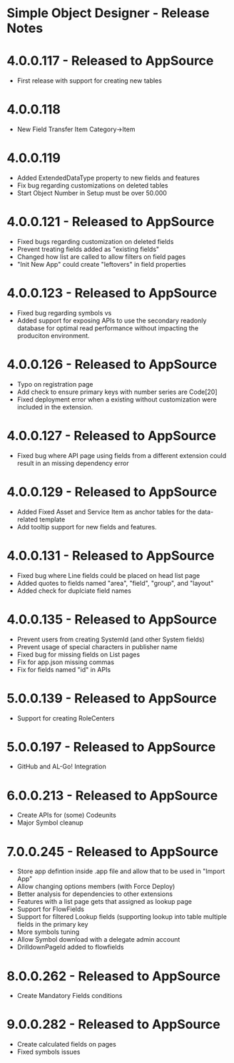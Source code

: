 Simple Object Designer - Release Notes
======================================

4.0.0.117 - Released to AppSource
=================================

* First release with support for creating new tables

4.0.0.118
=========

* New Field Transfer Item Category->Item

4.0.0.119
=========

* Added ExtendedDataType property to new fields and features
* Fix bug regarding customizations on deleted tables
* Start Object Number in Setup must be over 50.000

4.0.0.121 - Released to AppSource
=================================

* Fixed bugs regarding customization on deleted fields
* Prevent treating fields added as "existing fields"
* Changed how list are called to allow filters on field pages
* "Init New App" could create "leftovers" in field properties

4.0.0.123 - Released to AppSource
=================================

* Fixed bug regarding symbols vs
* Added support for exposing APIs to use the secondary readonly database for optimal read performance without impacting the produciton environment.

4.0.0.126 - Released to AppSource
=================================

* Typo on registration page
* Add check to ensure primary keys with number series are Code[20]
* Fixed deployment error when a existing without customization were included in the extension.

4.0.0.127 - Released to AppSource
=================================

* Fixed bug where API page using fields from a different extension could result in an missing dependency error

4.0.0.129 - Released to AppSource
=================================

* Added Fixed Asset and Service Item as anchor tables for the data-related template
* Add tooltip support for new fields and features.

4.0.0.131 - Released to AppSource
=================================

* Fixed bug where Line fields could be placed on head list page
* Added quotes to fields named "area", "field", "group", and "layout"
* Added check for duplciate field names

4.0.0.135 - Released to AppSource
=================================

* Prevent users from creating SystemId (and other System fields)
* Prevent usage of special characters in publisher name
* Fixed bug for missing fields on List pages
* Fix for app.json missing commas
* Fix for fields named "id" in APIs

5.0.0.139 - Released to AppSource
=================================

* Support for creating RoleCenters

5.0.0.197 - Released to AppSource
=================================

* GitHub and AL-Go! Integration

6.0.0.213 - Released to AppSource
=================================

* Create APIs for (some) Codeunits 
* Major Symbol cleanup

7.0.0.245 - Released to AppSource
=================================
* Store app defintion inside .app file and allow that to be used in "Import App"
* Allow changing options members (with Force Deploy)
* Better analysis for dependencies to other extensions
* Features with a list page gets that assigned as lookup page
* Support for FlowFields
* Support for filtered Lookup fields (supporting lookup into table multiple fields in the primary key
* More symbols tuning
* Allow Symbol download with a delegate admin account
* DrilldownPageId added to flowfields

8.0.0.262 - Released to AppSource
=================================
* Create Mandatory Fields conditions

9.0.0.282 - Released to AppSource
=================================
* Create calculated fields on pages
* Fixed symbols issues


